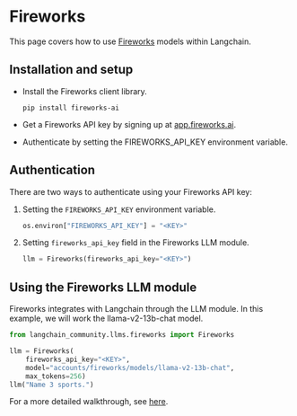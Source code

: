 # Fireworks

This page covers how to use [Fireworks](https://app.fireworks.ai/) models within
Langchain.

## Installation and setup

- Install the Fireworks client library.

  ```
  pip install fireworks-ai
  ```

- Get a Fireworks API key by signing up at [app.fireworks.ai](https://app.fireworks.ai).
- Authenticate by setting the FIREWORKS_API_KEY environment variable.

## Authentication

There are two ways to authenticate using your Fireworks API key:

1.  Setting the `FIREWORKS_API_KEY` environment variable.

    ```python
    os.environ["FIREWORKS_API_KEY"] = "<KEY>"
    ```

2.  Setting `fireworks_api_key` field in the Fireworks LLM module.

    ```python
    llm = Fireworks(fireworks_api_key="<KEY>")
    ```

## Using the Fireworks LLM module

Fireworks integrates with Langchain through the LLM module. In this example, we
will work the llama-v2-13b-chat model. 

```python
from langchain_community.llms.fireworks import Fireworks 

llm = Fireworks(
    fireworks_api_key="<KEY>",
    model="accounts/fireworks/models/llama-v2-13b-chat",
    max_tokens=256)
llm("Name 3 sports.")
```

For a more detailed walkthrough, see [here](/docs/integrations/llms/Fireworks).

